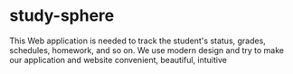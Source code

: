 # study-sphere
This Web application is needed to track the student's status, grades, schedules, homework, and so on. We use modern design and try to make our application and website convenient, beautiful, intuitive
